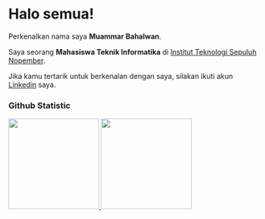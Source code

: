 # Halo semua! 
 
Perkenalkan nama saya **Muammar Bahalwan**.<br>
 
Saya seorang **Mahasiswa Teknik Informatika** di [Institut Teknologi Sepuluh Nopember](https://www.its.ac.id).<br>
 
Jika kamu tertarik untuk berkenalan dengan saya, silakan ikuti akun [Linkedin](https://www.linkedin.com/in/muammarbahalwan/) saya.
 
### Github Statistic
<p align="left">
<a href="https://github.com/ammrbhlwn">
  <img height="180em" src="https://github-readme-stats-eight-theta.vercel.app/api?username=ammrbhlwn&show_icons=true&theme=algolia&include_all_commits=true&count_private=true"/>
  <img height="180em" src="https://github-readme-stats-eight-theta.vercel.app/api/top-langs/?username=ammrbhlwn&layout=compact&layout=compact&theme=algolia"/>
</a>
</p>
